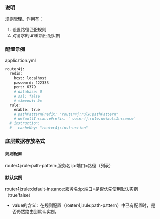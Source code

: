 ### 说明
规则管理。作用有：
1. 设置路径匹配规则
2. 对请求的url重新匹配实例

### 配置示例
application.yml

````bash
router4j:
  redis:
    host: localhost
    password: 222333
    port: 6379
    # database: 0
    # ssl: false
    # timeout: 3s
  rule:
    enable: true
    # pathPatternPrefix: "router4j:rule:pathPattern"
    # defaultInstancePrefix: "router4j:rule:defaultInstance"
  # instruction:
  #   cacheKey: "router4j:instruction"
````
### 底层数据存放格式
#### 规则配置
router4j:rule:path-pattern:服务名:ip:端口=路径（列表）
#### 默认实例
router4j:rule:default-instance:服务名:ip:端口=是否优先使用默认实例（true/false）
- value的含义：在规则配置（router4j:rule:path-pattern）中已有配置时，是否仍然路由到默认实例。


